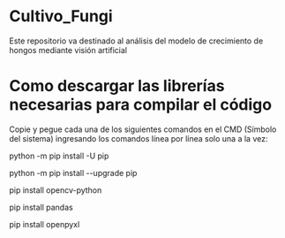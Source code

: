 # Cultivo_Fungi
Este repositorio va destinado al análisis del modelo de crecimiento de hongos mediante visión artificial 

# Como descargar las librerías necesarias para compilar el código 
Copie y pegue cada una de los siguientes comandos en el CMD (Símbolo del sistema) ingresando los comandos línea por línea solo una a la vez:

python -m pip install -U pip

python -m pip install --upgrade pip

pip install opencv-python

pip install pandas

pip install openpyxl
